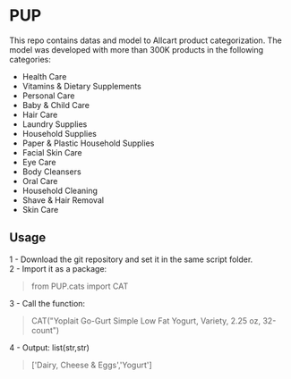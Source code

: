 # PUP
This repo contains datas and model to Allcart product categorization. The model was developed with more than 300K products in the following categories:
- Health Care
- Vitamins & Dietary Supplements
- Personal Care 
- Baby & Child Care 
- Hair Care
- Laundry Supplies 
- Household Supplies 
- Paper & Plastic Household Supplies 
- Facial Skin Care
- Eye Care  
- Body Cleansers  
- Oral Care  
- Household Cleaning 
- Shave & Hair Removal   
- Skin Care

## Usage
1 - Download the git repository and set it in the same script folder.<br>
2 - Import it as a package:<br>
  > from PUP.cats import CAT<br>

3 - Call the function:<br>
  > CAT("Yoplait Go-Gurt Simple Low Fat Yogurt, Variety, 2.25 oz, 32-count")<br>

4 - Output: list(str,str)
  > ['Dairy, Cheese & Eggs','Yogurt']
